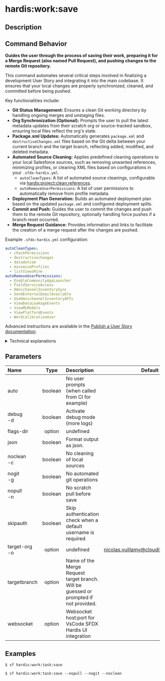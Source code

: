 <!-- This file has been generated with command 'sf hardis:doc:plugin:generate'. Please do not update it manually or it may be overwritten -->
# hardis:work:save

## Description


## Command Behavior

**Guides the user through the process of saving their work, preparing it for a Merge Request (also named Pull Request), and pushing changes to the remote Git repository.**

This command automates several critical steps involved in finalizing a development User Story and integrating it into the main codebase. It ensures that your local changes are properly synchronized, cleaned, and committed before being pushed.

Key functionalities include:

- **Git Status Management:** Ensures a clean Git working directory by handling ongoing merges and unstaging files.
- **Org Synchronization (Optional):** Prompts the user to pull the latest metadata updates from their scratch org or source-tracked sandbox, ensuring local files reflect the org's state.
- **Package.xml Updates:** Automatically generates `package.xml` and `destructiveChanges.xml` files based on the Git delta between your current branch and the target branch, reflecting added, modified, and deleted metadata.
- **Automated Source Cleaning:** Applies predefined cleaning operations to your local Salesforce sources, such as removing unwanted references, minimizing profiles, or cleaning XML files based on configurations in your `.sfdx-hardis.yml`.
  - `autoCleanTypes`: A list of automated source cleanings, configurable via [hardis:project:clean:references](${CONSTANTS.DOC_URL_ROOT}/hardis/project/clean/references/).
  - `autoRemoveUserPermissions`: A list of user permissions to automatically remove from profile metadata.
- **Deployment Plan Generation:** Builds an automated deployment plan based on the updated `package.xml` and configured deployment splits.
- **Commit and Push:** Guides the user to commit the changes and push them to the remote Git repository, optionally handling force pushes if a branch reset occurred.
- **Merge Request Guidance:** Provides information and links to facilitate the creation of a merge request after the changes are pushed.

Example `.sfdx-hardis.yml` configuration:

```yaml
autoCleanTypes:
  - checkPermissions
  - destructivechanges
  - datadotcom
  - minimizeProfiles
  - listViewsMine
autoRemoveUserPermissions:
  - EnableCommunityAppLauncher
  - FieldServiceAccess
  - OmnichannelInventorySync
  - SendExternalEmailAvailable
  - UseOmnichannelInventoryAPIs
  - ViewDataLeakageEvents
  - ViewMLModels
  - ViewPlatformEvents
  - WorkCalibrationUser
```

Advanced instructions are available in the [Publish a User Story documentation](${CONSTANTS.DOC_URL_ROOT}/salesforce-ci-cd-publish-task/).

<details>
<summary>Technical explanations</summary>

The command's technical implementation involves a series of orchestrated steps:

- **Git Integration:** Extensively uses the `git` utility for status checks, adding files, committing, and pushing. It also leverages `sfdx-git-delta` for generating metadata differences between Git revisions.
- **Interactive Prompts:** Employs the `prompts` library to interact with the user for decisions like pulling sources or pushing commits.
- **Configuration Management:** Reads and updates project and user configurations using `getConfig` and `setConfig` to store preferences and deployment plans.
- **Metadata Synchronization:** Calls `forceSourcePull` to retrieve metadata from the org and `callSfdxGitDelta` to generate `package.xml` and `destructiveChanges.xml` based on Git changes.
- **XML Manipulation:** Utilizes `appendPackageXmlFilesContent`, `removePackageXmlFilesContent`, `parseXmlFile`, and `writeXmlFile` for modifying `package.xml` and `destructiveChanges.xml` files.
- **Automated Cleaning:** Integrates with `CleanReferences.run` and `CleanXml.run` commands to perform automated cleaning operations on the Salesforce source files.
- **Deployment Plan Building:** Dynamically constructs a deployment plan by analyzing the `package.xml` content and applying configured deployment splits.
- **WebSocket Communication:** Uses `WebSocketClient.sendRefreshStatusMessage` to notify connected VS Code clients about status updates.
- **External Tool Integration:** Requires the `sfdx-git-delta` plugin to be installed for its core functionality.
</details>


## Parameters

| Name              |  Type   | Description                                                                           |                Default                 | Required | Options |
|:------------------|:-------:|:--------------------------------------------------------------------------------------|:--------------------------------------:|:--------:|:-------:|
| auto              | boolean | No user prompts (when called from CI for example)                                     |                                        |          |         |
| debug<br/>-d      | boolean | Activate debug mode (more logs)                                                       |                                        |          |         |
| flags-dir         | option  | undefined                                                                             |                                        |          |         |
| json              | boolean | Format output as json.                                                                |                                        |          |         |
| noclean<br/>-c    | boolean | No cleaning of local sources                                                          |                                        |          |         |
| nogit<br/>-g      | boolean | No automated git operations                                                           |                                        |          |         |
| nopull<br/>-n     | boolean | No scratch pull before save                                                           |                                        |          |         |
| skipauth          | boolean | Skip authentication check when a default username is required                         |                                        |          |         |
| target-org<br/>-o | option  | undefined                                                                             | nicolas.vuillamy@cloudity.com.playnico |          |         |
| targetbranch      | option  | Name of the Merge Request target branch. Will be guessed or prompted if not provided. |                                        |          |         |
| websocket         | option  | Websocket host:port for VsCode SFDX Hardis UI integration                             |                                        |          |         |

## Examples

```shell
$ sf hardis:work:task:save
```

```shell
$ sf hardis:work:task:save --nopull --nogit --noclean
```


